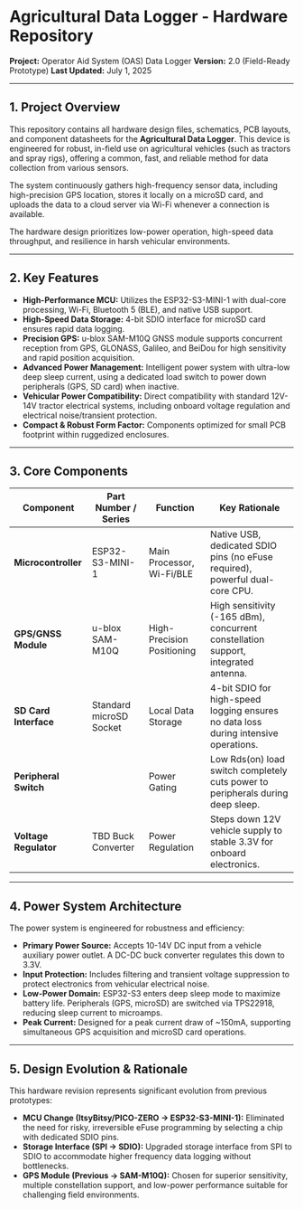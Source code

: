 # Agricultural Data Logger - Hardware Repository

**Project:** Operator Aid System (OAS) Data Logger
**Version:** 2.0 (Field-Ready Prototype)
**Last Updated:** July 1, 2025

---

## 1. Project Overview

This repository contains all hardware design files, schematics, PCB layouts, and component datasheets for the **Agricultural Data Logger**. This device is engineered for robust, in-field use on agricultural vehicles (such as tractors and spray rigs), offering a common, fast, and reliable method for data collection from various sensors.

The system continuously gathers high-frequency sensor data, including high-precision GPS location, stores it locally on a microSD card, and uploads the data to a cloud server via Wi-Fi whenever a connection is available.

The hardware design prioritizes low-power operation, high-speed data throughput, and resilience in harsh vehicular environments.

---

## 2. Key Features

* **High-Performance MCU:** Utilizes the ESP32-S3-MINI-1 with dual-core processing, Wi-Fi, Bluetooth 5 (BLE), and native USB support.
* **High-Speed Data Storage:** 4-bit SDIO interface for microSD card ensures rapid data logging.
* **Precision GPS:** u-blox SAM-M10Q GNSS module supports concurrent reception from GPS, GLONASS, Galileo, and BeiDou for high sensitivity and rapid position acquisition.
* **Advanced Power Management:** Intelligent power system with ultra-low deep sleep current, using a dedicated load switch to power down peripherals (GPS, SD card) when inactive.
* **Vehicular Power Compatibility:** Direct compatibility with standard 12V-14V tractor electrical systems, including onboard voltage regulation and electrical noise/transient protection.
* **Compact & Robust Form Factor:** Components optimized for small PCB footprint within ruggedized enclosures.

---

## 3. Core Components

| Component             | Part Number / Series    | Function                   | Key Rationale                                                                       |
| --------------------- | ----------------------- | -------------------------- | ----------------------------------------------------------------------------------- |
| **Microcontroller**   | ESP32-S3-MINI-1         | Main Processor, Wi-Fi/BLE  | Native USB, dedicated SDIO pins (no eFuse required), powerful dual-core CPU.        |
| **GPS/GNSS Module**   | u-blox SAM-M10Q         | High-Precision Positioning | High sensitivity (-165 dBm), concurrent constellation support, integrated antenna.  |
| **SD Card Interface** | Standard microSD Socket | Local Data Storage         | 4-bit SDIO for high-speed logging ensures no data loss during intensive operations. |
| **Peripheral Switch** |                         | Power Gating               | Low Rds(on) load switch completely cuts power to peripherals during deep sleep.     |
| **Voltage Regulator** | TBD Buck Converter      | Power Regulation           | Steps down 12V vehicle supply to stable 3.3V for onboard electronics.               |

---

## 4. Power System Architecture

The power system is engineered for robustness and efficiency:

* **Primary Power Source:** Accepts 10-14V DC input from a vehicle auxiliary power outlet. A DC-DC buck converter regulates this down to 3.3V.
* **Input Protection:** Includes filtering and transient voltage suppression to protect electronics from vehicular electrical noise.
* **Low-Power Domain:** ESP32-S3 enters deep sleep mode to maximize battery life. Peripherals (GPS, microSD) are switched via TPS22918, reducing sleep current to microamps.
* **Peak Current:** Designed for a peak current draw of \~150mA, supporting simultaneous GPS acquisition and microSD card operations.

---

## 5. Design Evolution & Rationale

This hardware revision represents significant evolution from previous prototypes:

* **MCU Change (ItsyBitsy/PICO-ZERO → ESP32-S3-MINI-1):** Eliminated the need for risky, irreversible eFuse programming by selecting a chip with dedicated SDIO pins.
* **Storage Interface (SPI → SDIO):** Upgraded storage interface from SPI to SDIO to accommodate higher frequency data logging without bottlenecks.
* **GPS Module (Previous → SAM-M10Q):** Chosen for superior sensitivity, multiple constellation support, and low-power performance suitable for challenging field environments.
